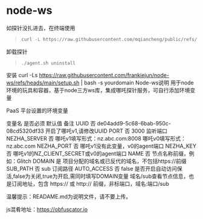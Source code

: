 # node-ws



如探针没扎进去，在终端使用

> ```bash
> curl -L https://raw.githubusercontent.com/mqiancheng/public/refs/heads/main/vps/node-ws/agent.sh -o agent.sh && chmod +x agent.sh && env NZ_SERVER=[agentg:port] NZ_TLS=false NZ_UUID=[UUID] NZ_CLIENT_SECRET=[CLIENT SECRET] ./agent.sh
> ```

卸载探针
> ```
> ./agent.sh uninstall
> ```
安装
curl -Ls https://raw.githubusercontent.com/frankiejun/node-ws/refs/heads/main/setup.sh | bash -s yourdomain
Node-ws说明
用于node环境的玩具和容器，基于node三方ws库，集成哪吒探针服务，可自行添加环境变量

PaaS 平台设置的环境变量

变量名	是否必须	默认值	备注
UUID	否	de04add9-5c68-6bab-950c-08cd5320df33	开启了哪吒v1,请修改UUID
PORT	否	3000	监听端口
NEZHA_SERVER	否		哪吒v1填写形式：nz.abc.com:8008 哪吒v0填写形式：nz.abc.com
NEZHA_PORT	否		哪吒v1没有此变量，v0的agent端口
NEZHA_KEY	否		哪吒v1的NZ_CLIENT_SECRET或v0的agent端口
NAME	否		节点名称前缀，例如：Glitch
DOMAIN	是		项目分配的域名或已反代的域名，不包括https://前缀
SUB_PATH	否	sub	订阅路径
AUTO_ACCESS	否	false	是否开启自动访问保活,false为关闭,true为开启,需同时填写DOMAIN变量
域名/sub查看节点信息，也是订阅地址，包含 https:// 或 http:// 前缀，非标端口，域名:端口/sub

温馨提示：READAME.md为说明文件，请不要上传。

js混肴地址：https://obfuscator.io
